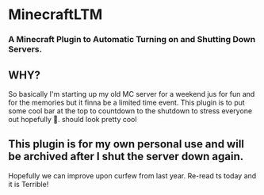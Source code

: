 # MinecraftLTM
### A Minecraft Plugin to Automatic Turning on and Shutting Down Servers.

## WHY?
So basically I'm starting up my old MC server for a weekend jus for fun and for the memories but it finna be a limited time event.
This plugin is to put some cool bar at the top to countdown to the shutdown to stress everyone out hopefully :pray:. should look pretty cool

## This plugin is for my own personal use and will be archived after I shut the server down again.
Hopefully we can improve upon curfew from last year. Re-read ts today and it is Terrible!